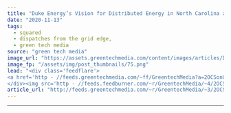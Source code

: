 ```yaml
---
title: "Duke Energy’s Vision for Distributed Energy in North Carolina and Beyond [GTM Squared]"
date: "2020-11-13"
tags: 
  - squared
  - dispatches from the grid edge,
  - green tech media
source: "green tech media"
image_url: "https://assets.greentechmedia.com/content/images/articles/Dispatches-from-the-Grid-Edge-River.png"
image_fp: "/assets/img/post_thumbnails/75.png"
lead: "<div class='feedflare'>
<a href='http - //feeds.greentechmedia.com/~ff/GreentechMedia?a=2OCSonUMrpE - tpuOj90l-2o - yIl2AUoC8zA'><img src='http - //feeds.feedburner.com/~ff/GreentechMedia?d=yIl2AUoC8zA' border='0'></img></a> <a href='http - //feeds.greentechmedia.com/~ff/GreentechMedia?a=2OCSonUMrpE - tpuOj90l-2o - V_sGLiPBpWU'><img src='http - //feeds.feedburner.com/~ff/GreentechMedia?i=2OCSonUMrpE - tpuOj90l-2o - V_sGLiPBpWU' border='0'></img></a> <a href='http - //feeds.greentechmedia.com/~ff/GreentechMedia?a=2OCSonUMrpE - tpuOj90l-2o - gIN9vFwOqvQ'><img src='http - //feeds.feedburner.com/~ff/GreentechMedia?i=2OCSonUMrpE - tpuOj90l-2o - gIN9vFwOqvQ' border='0'></img></a>
</div><img src='http - //feeds.feedburner.com/~r/GreentechMedia/~4/2OCSonUMrpE' height='1' width='1' alt=''/>"
article_url: "http://feeds.greentechmedia.com/~r/GreentechMedia/~3/2OCSonUMrpE/north-carolina-and-duke-energys-vision-for-distributed-energy"
---
```


---
